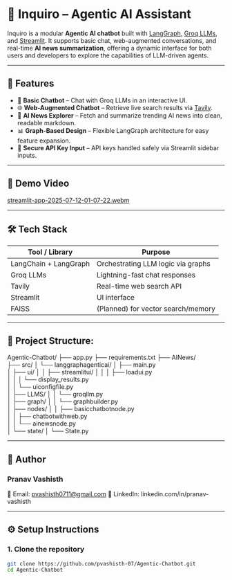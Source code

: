# 🤖 Inquiro – Agentic AI Assistant

Inquiro is a modular **Agentic AI chatbot** built with [LangGraph](https://github.com/langchain-ai/langgraph), [Groq LLMs](https://console.groq.com/), and [Streamlit](https://streamlit.io/). It supports basic chat, web-augmented conversations, and real-time **AI news summarization**, offering a dynamic interface for both users and developers to explore the capabilities of LLM-driven agents.

---

## 🚀 Features

- 🧠 **Basic Chatbot** – Chat with Groq LLMs in an interactive UI.
- 🌐 **Web-Augmented Chatbot** – Retrieve live search results via [Tavily](https://www.tavily.com/).
- 📰 **AI News Explorer** – Fetch and summarize trending AI news into clean, readable markdown.
- 📊 **Graph-Based Design** – Flexible LangGraph architecture for easy feature expansion.
- 🔐 **Secure API Key Input** – API keys handled safely via Streamlit sidebar inputs.

---

## 📸 Demo Video


[streamlit-app-2025-07-12-01-07-22.webm](https://github.com/user-attachments/assets/a81f0653-2c0a-4388-8f00-b4b85882d5c5)

---

## 🛠️ Tech Stack

| Tool / Library        | Purpose                              |
|-----------------------|--------------------------------------|
| LangChain + LangGraph | Orchestrating LLM logic via graphs  |
| Groq LLMs             | Lightning-fast chat responses        |
| Tavily                | Real-time web search API             |
| Streamlit             | UI interface                        |
| FAISS                 | (Planned) for vector search/memory   |

---
## 📂 Project Structure:

Agentic-Chatbot/
├── app.py
├── requirements.txt
├── AINews/                     
├── src/
│   └── langgraphagenticai/
│       ├── main.py             
│       ├── ui/
│       │   ├── streamlitui/
│       │   │   ├── loadui.py            
│       │   │   └── display_results.py   
│       │   └── uiconfigfile.py          
│       ├── LLMS/
│       │   └── groqllm.py               
│       ├── graph/
│       │   └── graphbuilder.py         
│       ├── nodes/
│       │   ├── basicchatbotnode.py      
│       │   ├── chatbotwithweb.py        
│       │   └── ainewsnode.py            
│       └── state/
│           └── State.py                 

---
## 👤 Author
### Pranav Vashisth
📧 Email: pvashisth0711@gmail.com
🔗 LinkedIn: linkedin.com/in/pranav-vashisth

---

## ⚙️ Setup Instructions

### 1. Clone the repository

```bash
git clone https://github.com/pvashisth-07/Agentic-Chatbot.git
cd Agentic-Chatbot

